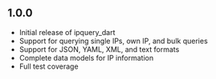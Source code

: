 ## 1.0.0

- Initial release of ipquery_dart
- Support for querying single IPs, own IP, and bulk queries
- Support for JSON, YAML, XML, and text formats
- Complete data models for IP information
- Full test coverage
